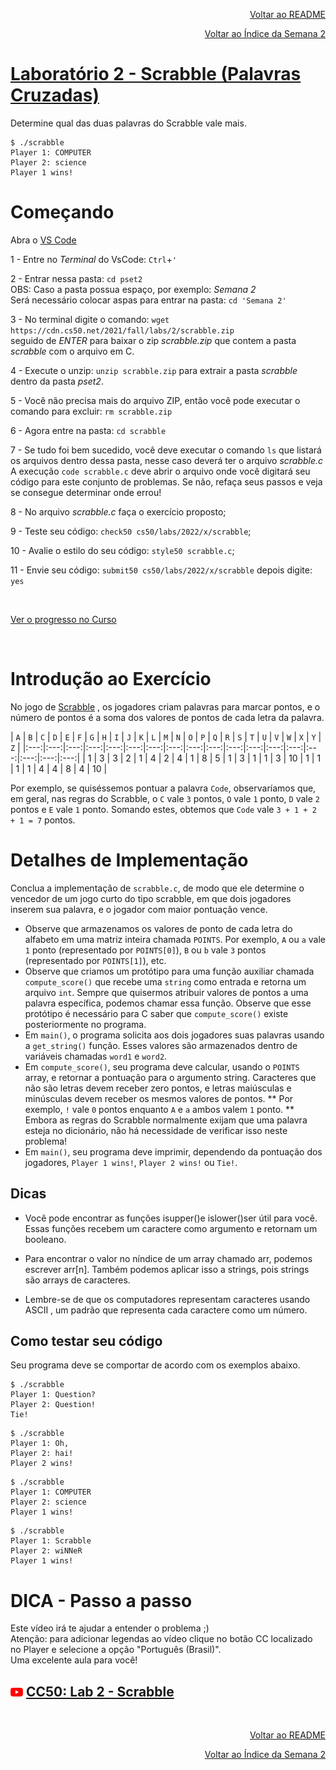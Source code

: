 <p align="right">
   <a href="https://patyfil.github.io/cs50-cc50-harvard/">Voltar ao README</a>
</p>
<p align="right">
   <a href="https://patyfil.github.io/cs50-cc50-harvard/2-Arrays.html">Voltar ao Índice da Semana 2</a>
</p>

# [Laboratório 2 - Scrabble (Palavras Cruzadas)](https://cs50.harvard.edu/x/2022/labs/2/#lab-2-scrabble)

Determine qual das duas palavras do Scrabble vale mais.

```
$ ./scrabble
Player 1: COMPUTER
Player 2: science
Player 1 wins!
```

# Começando  

Abra o [VS Code](https://code.cs50.io/)

1 - Entre no *Terminal* do VsCode: `Ctrl`+`'`  

2 - Entrar nessa pasta: `cd pset2`  
OBS: Caso a pasta possua espaço, por exemplo: *Semana 2*  
Será necessário colocar aspas para entrar na pasta: `cd 'Semana 2'` 

3 - No terminal digite o comando: `wget https://cdn.cs50.net/2021/fall/labs/2/scrabble.zip`  
seguido de *ENTER* para baixar o zip *scrabble.zip* que contem a pasta *scrabble* com o arquivo em C.  

4 - Execute o unzip: `unzip scrabble.zip` para extrair a pasta *scrabble* dentro da pasta *pset2*.  

5 - Você não precisa mais do arquivo ZIP, então você pode executar o comando para excluir: `rm scrabble.zip`  

6 - Agora entre na pasta: `cd scrabble`  

7 - Se tudo foi bem sucedido, você deve executar o comando `ls` que listará os arquivos dentro dessa pasta, nesse caso deverá ter o arquivo *scrabble.c*  
A execução `code scrabble.c` deve abrir o arquivo onde você digitará seu código para este conjunto de problemas. Se não, refaça seus passos e veja se consegue determinar onde errou!  

8 - No arquivo *scrabble.c* faça o exercício proposto;

9 - Teste seu código: `check50 cs50/labs/2022/x/scrabble`;  

10 - Avalie o estilo do seu código: `style50 scrabble.c`;  

11 - Envie seu código: `submit50 cs50/labs/2022/x/scrabble` depois digite: `yes`  

&nbsp;

[Ver o progresso no Curso](https://cs50.me/cs50x)

&nbsp;

# Introdução ao Exercício  

No jogo de [Scrabble](https://scrabble.hasbro.com/en-us/rules) , os jogadores criam palavras para marcar pontos, e o número de pontos é a soma dos valores de pontos de cada letra da palavra.  

| `A` | `B` | `C` | `D` | `E` | `F` | `G` | `H` | `I` | `J` | `K` | `L` | `M` | `N` | `O` | `P` | `Q` | `R` | `S` | `T` | `U` | `V` | `W` | `X` | `Y` | `Z` |
|:---:|:---:|:---:|:---:|:---:|:---:|:---:|:---:|:---:|:---:|:---:|:---:|:---:|:---:|:---:|:---:|:---:|:---:|
| 1 | 3 | 3 | 2 | 1 | 4 | 2 | 4 | 1 | 8 | 5 | 1 | 3 | 1 | 1 | 3 | 10 | 1 | 1 | 1 | 1 | 4 | 4 | 8 | 4 | 10 |

Por exemplo, se quiséssemos pontuar a palavra `Code`, observaríamos que, em geral, nas regras do Scrabble, o `C` vale `3` pontos, `O` vale `1` ponto, `D` vale `2` pontos e `E` vale `1` ponto. Somando estes, obtemos que `Code` vale `3 + 1 + 2 + 1 = 7` pontos.

# Detalhes de Implementação  

Conclua a implementação de `scrabble.c`, de modo que ele determine o vencedor de um jogo curto do tipo scrabble, em que dois jogadores inserem sua palavra, e o jogador com maior pontuação vence.

* Observe que armazenamos os valores de ponto de cada letra do alfabeto em uma matriz inteira chamada `POINTS`.
Por exemplo, `A` ou `a` vale `1` ponto (representado por `POINTS[0]`), `B` ou `b` vale `3` pontos (representado por `POINTS[1]`), etc.  
* Observe que criamos um protótipo para uma função auxiliar chamada `compute_score()` que recebe uma `string` como entrada e retorna um arquivo `int`. Sempre que quisermos atribuir valores de pontos a uma palavra específica, podemos chamar essa função. Observe que esse protótipo é necessário para C saber que `compute_score()` existe posteriormente no programa.
* Em `main()`, o programa solicita aos dois jogadores suas palavras usando a `get_string()` função. Esses valores são armazenados dentro de variáveis ​​chamadas `word1` e `word2`.
* Em `compute_score()`, seu programa deve calcular, usando o `POINTS` array, e retornar a pontuação para o argumento string. Caracteres que não são letras devem receber zero pontos, e letras maiúsculas e minúsculas devem receber os mesmos valores de pontos.
** Por exemplo, `!` vale `0` pontos enquanto `A` e `a` ambos valem `1` ponto.
** Embora as regras do Scrabble normalmente exijam que uma palavra esteja no dicionário, não há necessidade de verificar isso neste problema!
* Em `main()`, seu programa deve imprimir, dependendo da pontuação dos jogadores, `Player 1 wins!`, `Player 2 wins!` ou `Tie!`.  


## Dicas
* Você pode encontrar as funções isupper()e islower()ser útil para você. Essas funções recebem um caractere como argumento e retornam um booleano.

* Para encontrar o valor no níndice de um array chamado arr, podemos escrever arr[n]. Também podemos aplicar isso a strings, pois strings são arrays de caracteres.

* Lembre-se de que os computadores representam caracteres usando ASCII , um padrão que representa cada caractere como um número.

## Como testar seu código
Seu programa deve se comportar de acordo com os exemplos abaixo.

```
$ ./scrabble
Player 1: Question?
Player 2: Question!
Tie!
```
```
$ ./scrabble
Player 1: Oh,
Player 2: hai!
Player 2 wins!
```
```
$ ./scrabble
Player 1: COMPUTER
Player 2: science
Player 1 wins!
```
```
$ ./scrabble
Player 1: Scrabble
Player 2: wiNNeR
Player 1 wins!
```

# DICA - Passo a passo 

Este vídeo irá te ajudar a entender o problema ;)  
Atenção: para adicionar legendas ao vídeo clique no botão CC localizado no Player e selecione a opção "Português (Brasil)".  
Uma excelente aula para você!  
## <img src="../assets/youtube.svg" width=20 /> [CC50: Lab 2 - Scrabble](https://www.youtube.com/watch?v=6Wn1eb0eE_4)

&nbsp;

<p align="right">
   <a href="https://patyfil.github.io/cs50-cc50-harvard/">Voltar ao README</a>
</p>
<p align="right">
   <a href="https://patyfil.github.io/cs50-cc50-harvard/2-Arrays.html">Voltar ao Índice da Semana 2</a>
</p>
